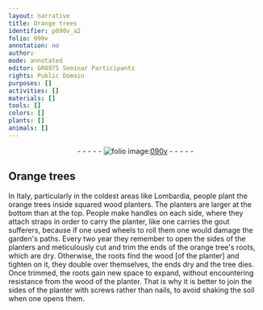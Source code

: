 ```yaml
---
layout: narrative
title: Orange trees
identifier: p090v_a2
folio: 090v
annotation: no
author:
mode: annotated
editor: GR8975 Seminar Participants
rights: Public Domain
purposes: []
activities: []
materials: []
tools: []
colors: []
plants: []
animals: []
---
```


 <div class="folio" align="center">- - - - - <a href="http://gallica.bnf.fr/ark:/12148/btv1b10500001g/f186.image" target="_blank"><img src="https://cu-mkp.github.io/GR8975-edition/assets/photo-icon.png" alt="folio image: " style="display:inline-block; margin-bottom:-3px;"/>090v</a> - - - - - </div> 

## Orange trees

 
 In Italy, particularly in the coldest areas like Lombardia, people plant the orange trees inside squared wood planters. The planters are larger at the bottom than at the top. People make handles on each side, where they attach straps in order to carry the planter, like one carries the gout sufferers, because if one used wheels to roll them one would damage the garden's paths. Every two year they remember to open the sides of the planters and meticulously cut and trim the ends of the orange tree's roots, which are dry. Otherwise, the roots find the wood [of the planter] and tighten on it, they double over themselves, the ends dry and the tree dies. Once trimmed, the roots gain new space to expand, without encountering resistance from the wood of the planter. That is why it is better to join the sides of the planter with screws rather than nails, to avoid shaking the soil when one opens them. 
 